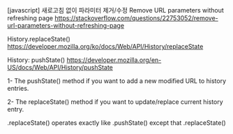 [javascript] 새로고침 없이 파라미터 제거/수정
Remove URL parameters without refreshing page
https://stackoverflow.com/questions/22753052/remove-url-parameters-without-refreshing-page


History.replaceState()
https://developer.mozilla.org/ko/docs/Web/API/History/replaceState


History: pushState() 
https://developer.mozilla.org/en-US/docs/Web/API/History/pushState


1- The pushState() method if you want to add a new modified URL to history entries.

2- The replaceState() method if you want to update/replace current history entry.

.replaceState() operates exactly like .pushState() except that .replaceState()


